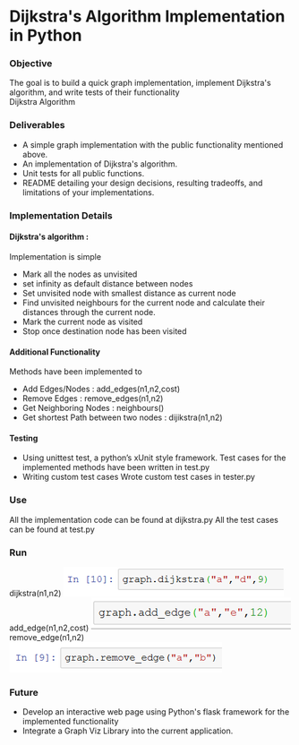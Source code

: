 # Dijkstra's Algorithm Implementation in Python
### Objective
The goal is to build a quick graph implementation, implement Dijkstra's algorithm, and write tests of their functionality<br>
Dijkstra Algorithm 
### Deliverables
* A simple graph implementation with the public functionality mentioned above.
* An implementation of Dijkstra's algorithm.
* Unit tests for all public functions.
* README detailing your design decisions, resulting tradeoffs, and limitations of your implementations.
### Implementation Details
#### Dijkstra's algorithm : 
Implementation is simple
* Mark all the nodes as unvisited
* set infinity as default distance between nodes
* Set unvisited node with smallest distance as current node
* Find unvisited neighbours for the current node and calculate their distances through the current node.
* Mark the current node as visited
* Stop once destination node has been visited
#### Additional Functionality
Methods have been implemented to 
* Add Edges/Nodes : add_edges(n1,n2,cost)
* Remove Edges : remove_edges(n1,n2)
* Get Neighboring Nodes : neighbours()
* Get shortest Path between two nodes : dijikstra(n1,n2)
#### Testing
* Using unittest test, a python’s xUnit style framework.
    Test cases for the implemented methods have been written in test.py
* Writing custom test cases
     Wrote custom test cases in tester.py
### Use
All the implementation code can be found at dijkstra.py
All the test cases can be found at test.py
### Run
dijkstra(n1,n2)
<img src="DIJ.PNG">
add_edge(n1,n2,cost)
<img src="ADD.PNG">
remove_edge(n1,n2)
<img src="REMOVE.PNG">
### Future
* Develop an interactive web page using Python's flask framework for the implemented functionality
* Integrate a Graph Viz Library into the current application.

